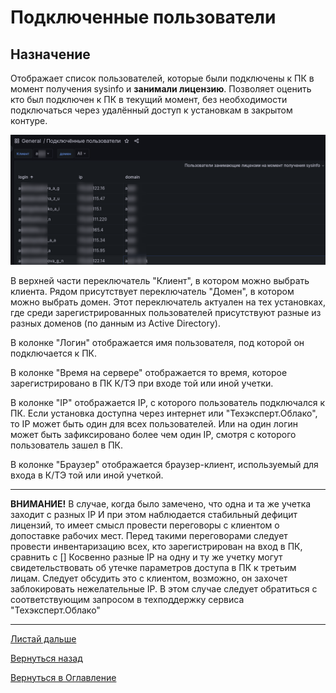 # Подключенные пользователи

## Назначение

Отображает список пользователей, которые были подключены к ПК в момент получения sysinfo и **занимали лицензию**.
Позволяет оценить кто был подключен к ПК в текущий момент, без необходимости подключаться через удалённый доступ
к установкам в закрытом контуре.

![Подключённые пользователи](img/kodeks-connected/connected-people.png "Подключённые пользователи")

В верхней части переключатель "Клиент", в котором можно выбрать клиента. Рядом присутствует переключатель "Домен", в
котором можно выбрать домен. Этот переключатель актуален на тех установках, где среди зарегистрированных пользователей
присутствуют разные из разных доменов (по данным из Active Directory).

В колонке "Логин" отображается имя пользователя, под которой он подключается к ПК.

В колонке "Время на сервере" отображается то время, которое зарегистрировано в ПК К/ТЭ при входе той или иной учетки.

В колонке "IP" отображается IP, с которого пользователь подключался к ПК. 
Если установка доступна через интернет или "Техэксперт.Облако", то IP может быть один для всех пользователей.
Или на один логин может быть зафиксировано более чем один IP, смотря с которого пользователь зашел в ПК.

В колонке "Браузер" отображается браузер-клиент, используемый для входа в К/ТЭ той или иной учеткой.

---

**ВНИМАНИЕ!** В случае, когда было замечено, что одна и та же учетка заходит с разных IP И при этом наблюдается стабильный дефицит лицензий,
то имеет смысл провести переговоры с клиентом о допоставке рабочих мест.
Перед такими переговорами следует провести инвентаризацию всех, кто зарегистрирован на вход в ПК, сравнить с []
Косвенно разные IP на одну и ту же учетку могут свидетельствовать об утечке параметров доступа в ПК к третьим лицам.
Следует обсудить это с клиентом, возможно, он захочет заблокировать нежелательные IP.
В этом случае следует обратиться с соответствующим запросом в техподдержку сервиса "Техэксперт.Облако"

---


[Листай дальше](072-search-query.md)

[Вернуться назад](060-dashboards.md)

[Вернуться в Оглавление](Readme.md)
